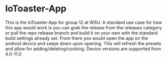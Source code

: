 # IoToaster-App
This is the IoToaster-App for group 12 at WSU. A standard use case for how this app would work is you can grab the release from the releases category or 
pull the repo release branch and build it on your own with the standard build settings already set.
From there you would open the app on the android device and swipe down upon opening. This will refresh the presets and allow for adding/deleting/cooking. 
Device versions are supported from 4.0-11.0
